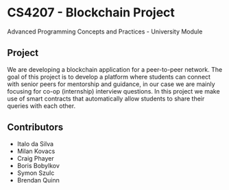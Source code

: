 # CS4207 - Blockchain Project
Advanced Programming Concepts and Practices - University Module

## Project
We are developing a blockchain application for a peer-to-peer network.
The goal of this project is to develop a platform where students can connect with senior peers for mentorship and guidance, in our case we are mainly focusing for co-op (internship) interview questions.
In this project we make use of smart contracts that automatically allow students to share their queries with each other.

## Contributors
- Italo da Silva
- Milan Kovacs
- Craig Phayer
- Boris Bobylkov
- Symon Szulc
- Brendan Quinn
